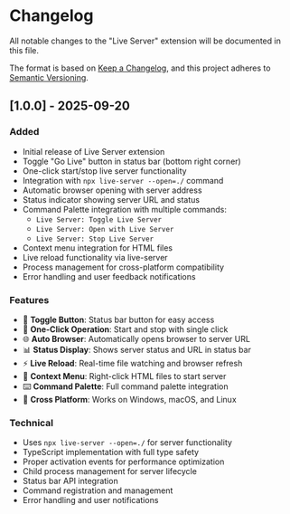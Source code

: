 # Changelog

All notable changes to the "Live Server" extension will be documented in this file.

The format is based on [Keep a Changelog](https://keepachangelog.com/en/1.0.0/),
and this project adheres to [Semantic Versioning](https://semver.org/spec/v2.0.0.html).

## [1.0.0] - 2025-09-20

### Added
- Initial release of Live Server extension
- Toggle "Go Live" button in status bar (bottom right corner)
- One-click start/stop live server functionality
- Integration with `npx live-server --open=./` command
- Automatic browser opening with server address
- Status indicator showing server URL and status
- Command Palette integration with multiple commands:
  - `Live Server: Toggle Live Server`
  - `Live Server: Open with Live Server`
  - `Live Server: Stop Live Server`
- Context menu integration for HTML files
- Live reload functionality via live-server
- Process management for cross-platform compatibility
- Error handling and user feedback notifications

### Features
- 🚀 **Toggle Button**: Status bar button for easy access
- 🔄 **One-Click Operation**: Start and stop with single click
- 🌐 **Auto Browser**: Automatically opens browser to server URL
- 📊 **Status Display**: Shows server status and URL in status bar
- ⚡ **Live Reload**: Real-time file watching and browser refresh
- 🎯 **Context Menu**: Right-click HTML files to start server
- ⌨️ **Command Palette**: Full command palette integration
- 🔧 **Cross Platform**: Works on Windows, macOS, and Linux

### Technical
- Uses `npx live-server --open=./` for server functionality
- TypeScript implementation with full type safety
- Proper activation events for performance optimization
- Child process management for server lifecycle
- Status bar API integration
- Command registration and management
- Error handling and user notifications